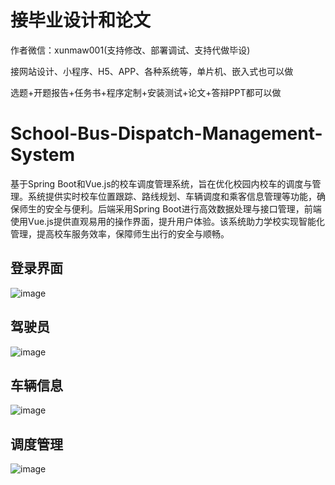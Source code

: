 # 接毕业设计和论文
作者微信：xunmaw001(支持修改、部署调试、支持代做毕设)

接网站设计、小程序、H5、APP、各种系统等，单片机、嵌入式也可以做

选题+开题报告+任务书+程序定制+安装测试+论文+答辩PPT都可以做
# School-Bus-Dispatch-Management-System
基于Spring Boot和Vue.js的校车调度管理系统，旨在优化校园内校车的调度与管理。系统提供实时校车位置跟踪、路线规划、车辆调度和乘客信息管理等功能，确保师生的安全与便利。后端采用Spring Boot进行高效数据处理与接口管理，前端使用Vue.js提供直观易用的操作界面，提升用户体验。该系统助力学校实现智能化管理，提高校车服务效率，保障师生出行的安全与顺畅。
## 登录界面
![image](https://github.com/user-attachments/assets/752a8d27-8380-4b25-8afd-d9231b160169)
## 驾驶员
![image](https://github.com/user-attachments/assets/da86369f-686d-429e-9bc4-0d02804254bb)
## 车辆信息
![image](https://github.com/user-attachments/assets/eeeb21de-553d-4f43-b784-adc9b4a0a410)
## 调度管理
![image](https://github.com/user-attachments/assets/f1f7e36c-96c2-4fe0-a271-65a7fdc8ce23)

